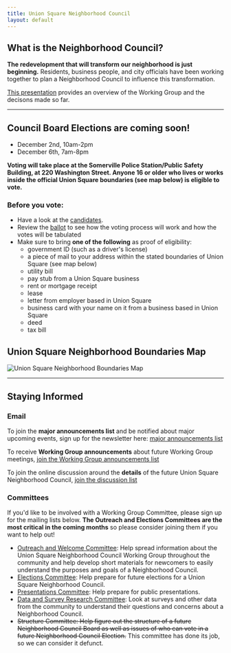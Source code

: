 ```yaml
---
title: Union Square Neighborhood Council
layout: default
---
```


## What is the Neighborhood Council?

**The redevelopment that will transform our neighborhood is just beginning.** Residents, business people, and city officials have been working together to plan a Neighborhood Council to influence this transformation.

[This presentation](https://docs.google.com/presentation/d/1Zg0cbAL8Zn12frl1hJm0Oea_zTw3LIJonKnc3XzIJFM/edit#slide=id.p) provides an overview of the Working Group and the decisons made so far.

****

## Council Board Elections are coming soon!

* December 2nd, 10am-2pm
* December 6th, 7am-8pm

**Voting will take place at the Somerville Police Station/Public Safety Building, at 220 Washington Street. Anyone 16 or older who lives or works inside the official Union Square boundaries (see map below) is eligible to vote.**

### Before you vote:
* Have a look at the [candidates](/candidates).
* Review the [ballot](http://unionsquareneighborhoodcouncil.org/docs/Ballot_final.pdf) to see how the voting process will work and how the votes will be tabulated
* Make sure to bring **one of the following** as proof of eligibility:
   * government ID (such as a driver's license)
   * a piece of mail to your address within the stated boundaries of Union Square (see map below)
   * utility bill
   * pay stub from a Union Square business
   * rent or mortgage receipt
   * lease
   * letter from employer based in Union Square
   * business card with your name on it from a business based in Union Square
   * deed
   * tax bill

## Union Square Neighborhood Boundaries Map

![Union Square Neighborhood Boundaries Map](http://unionsquareneighborhoodcouncil.org/unionsquareboundaries.png "Neighborhood boundaries")

****

## Staying Informed

### Email
To join the **major announcements list** and be notified about major upcoming events, sign up for the newsletter here: [major announcements list](http://tinyletter.com/unionsquareneighborhoodcouncil)

To receive **Working Group announcements** about future Working Group meetings, [join the Working Group announcements list](https://groups.google.com/forum/#!forum/usnc-wg-announcements)

To join the online discussion around the **details** of the future Union Square Neighborhood Council, [join the discussion list](https://groups.google.com/forum/#!forum/usnc-wg-discussion)


### Committees

If you'd like to be involved with a Working Group Committee, please sign up for the mailing lists below. **The Outreach and Elections Committees are the most critical in the coming months** so please consider joining them if you want to help out!

* [Outreach and Welcome Committee](https://groups.google.com/forum/#!forum/usnc-wg-outreach): Help spread information about the Union Square Neighborhood Council Working Group throughout the community and help develop short materials for newcomers to easily understand the purposes and goals of a Neighborhood Council.
* [Elections Committee](https://groups.google.com/forum/#!forum/usnc-wg-elections): Help prepare for future elections for a Union Square Neighborhood Council.
* [Presentations Committee](https://groups.google.com/forum/#!forum/usnc-wg-presentations): Help prepare for public presentations.
* [Data and Survey Research Committee](https://groups.google.com/forum/#!forum/usnc-wg-data): Look at surveys and other data from the community to understand their questions and concerns about a Neighborhood Council.
* ~~Structure Committee: Help figure out the structure of a future Neighborhood Council Board as well as issues of who can vote in a future Neighborhood Council Election.~~ This committee has done its job, so we can consider it defunct.
